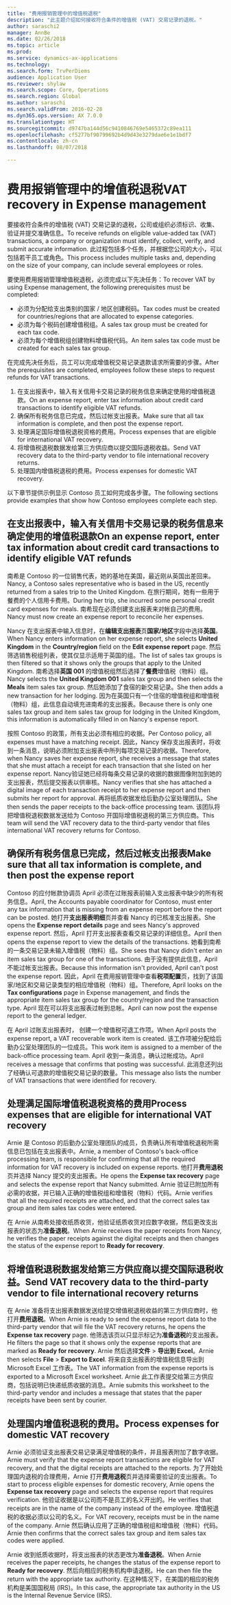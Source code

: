 ```yaml
---
title: "费用报销管理中的增值税退税"
description: "此主题介绍如何接收符合条件的增值税 (VAT) 交易记录的退税。"
author: saraschi2
manager: AnnBe
ms.date: 02/26/2018
ms.topic: article
ms.prod: 
ms.service: dynamics-ax-applications
ms.technology: 
ms.search.form: TrvPerDiems
audience: Application User
ms.reviewer: shylaw
ms.search.scope: Core, Operations
ms.search.region: Global
ms.author: saraschi
ms.search.validFrom: 2016-02-28
ms.dyn365.ops.version: AX 7.0.0
ms.translationtype: HT
ms.sourcegitcommit: d9747ba144d56c9410846769e5465372c89ea111
ms.openlocfilehash: cf5277bf90799692b4d9d43e3279dae6e1e1bdf7
ms.contentlocale: zh-cn
ms.lasthandoff: 08/07/2018

---
```


# <a name="vat-recovery-in-expense-management"></a><span data-ttu-id="0137c-103">费用报销管理中的增值税退税</span><span class="sxs-lookup"><span data-stu-id="0137c-103">VAT recovery in Expense management</span></span>

<span data-ttu-id="0137c-104">要接收符合条件的增值税 (VAT) 交易记录的退税，公司或组织必须标识、收集、验证并提交准确信息。</span><span class="sxs-lookup"><span data-stu-id="0137c-104">To receive refunds on eligible value-added tax (VAT) transactions, a company or organization must identify, collect, verify, and submit accurate information.</span></span> <span data-ttu-id="0137c-105">此过程包括多个任务，并根据您公司的大小，可以包括若干员工或角色。</span><span class="sxs-lookup"><span data-stu-id="0137c-105">This process includes multiple tasks and, depending on the size of your company, can include several employees or roles.</span></span>

<span data-ttu-id="0137c-106">要使用费用报销管理增值税退税，必须完成以下先决任务：</span><span class="sxs-lookup"><span data-stu-id="0137c-106">To recover VAT by using Expense management, the following prerequisites must be completed:</span></span>

- <span data-ttu-id="0137c-107">必须为分配给支出类别的国家 / 地区创建税码。</span><span class="sxs-lookup"><span data-stu-id="0137c-107">Tax codes must be created for countries/regions that are allocated to expense categories.</span></span>
- <span data-ttu-id="0137c-108">必须为每个税码创建增值税组。</span><span class="sxs-lookup"><span data-stu-id="0137c-108">A sales tax group must be created for each tax code.</span></span>
- <span data-ttu-id="0137c-109">必须为每个增值税组创建物料增值税代码。</span><span class="sxs-lookup"><span data-stu-id="0137c-109">An item sales tax code must be created for each sales tax group.</span></span>

<span data-ttu-id="0137c-110">在完成先决任务后，员工可以完成增值税交易记录退款请求所需要的步骤。</span><span class="sxs-lookup"><span data-stu-id="0137c-110">After the prerequisites are completed, employees follow these steps to request refunds for VAT transactions.</span></span>

1. <span data-ttu-id="0137c-111">在支出报表中，输入有关信用卡交易记录的税务信息来确定使用的增值税退款。</span><span class="sxs-lookup"><span data-stu-id="0137c-111">On an expense report, enter tax information about credit card transactions to identify eligible VAT refunds.</span></span>
2. <span data-ttu-id="0137c-112">确保所有税务信息已完成，然后过帐支出报表。</span><span class="sxs-lookup"><span data-stu-id="0137c-112">Make sure that all tax information is complete, and then post the expense report.</span></span>
3. <span data-ttu-id="0137c-113">处理满足国际增值税退税资格的费用。</span><span class="sxs-lookup"><span data-stu-id="0137c-113">Process expenses that are eligible for international VAT recovery.</span></span>
4. <span data-ttu-id="0137c-114">将增值税退税数据发给第三方供应商以提交国际退税收益。</span><span class="sxs-lookup"><span data-stu-id="0137c-114">Send VAT recovery data to the third-party vendor to file international recovery returns.</span></span>
5. <span data-ttu-id="0137c-115">处理国内增值税退税的费用。</span><span class="sxs-lookup"><span data-stu-id="0137c-115">Process expenses for domestic VAT recovery.</span></span>

<span data-ttu-id="0137c-116">以下章节提供示例显示 Contoso 员工如何完成各步骤。</span><span class="sxs-lookup"><span data-stu-id="0137c-116">The following sections provide examples that show how Contoso employees complete each step.</span></span>

## <a name="on-an-expense-report-enter-tax-information-about-credit-card-transactions-to-identify-eligible-vat-refunds"></a><span data-ttu-id="0137c-117">在支出报表中，输入有关信用卡交易记录的税务信息来确定使用的增值税退款</span><span class="sxs-lookup"><span data-stu-id="0137c-117">On an expense report, enter tax information about credit card transactions to identify eligible VAT refunds</span></span>

<span data-ttu-id="0137c-118">南希是 Contoso 的一位销售代表，她的基地在美国，最近刚从英国出差回来。</span><span class="sxs-lookup"><span data-stu-id="0137c-118">Nancy, a Contoso sales representative who is based in the US, recently returned from a sales trip to the United Kingdom.</span></span> <span data-ttu-id="0137c-119">在旅行期间，她有一些用于餐费的个人信用卡费用。</span><span class="sxs-lookup"><span data-stu-id="0137c-119">During her trip, she incurred some personal credit card expenses for meals.</span></span> <span data-ttu-id="0137c-120">南希现在必须创建支出报表来对帐自己的费用。</span><span class="sxs-lookup"><span data-stu-id="0137c-120">Nancy must now create an expense report to reconcile her expenses.</span></span>

<span data-ttu-id="0137c-121">Nancy 在支出报表中输入信息时，在**编辑支出报表**页**国家/地区**字段中选择**英国**。</span><span class="sxs-lookup"><span data-stu-id="0137c-121">When Nancy enters information on her expense report, she selects **United Kingdom** in the **Country/region** field on the **Edit expense report** page.</span></span> <span data-ttu-id="0137c-122">然后筛选销售税组列表，使其仅显示适用于英国的组。</span><span class="sxs-lookup"><span data-stu-id="0137c-122">The list of sales tax groups is then filtered so that it shows only the groups that apply to the United Kingdom.</span></span> <span data-ttu-id="0137c-123">南希选择**英国 001** 的增值税组然后选择了**餐费**增值税（物料）组。</span><span class="sxs-lookup"><span data-stu-id="0137c-123">Nancy selects the **United Kingdom 001** sales tax group and then selects the **Meals** item sales tax group.</span></span> <span data-ttu-id="0137c-124">然后她添加了食宿的新交易记录。</span><span class="sxs-lookup"><span data-stu-id="0137c-124">She then adds a new transaction for her lodging.</span></span> <span data-ttu-id="0137c-125">因为在英国只有一个住宿的增值税组和增值税（物料）组，此信息自动填充进南希的支出报表。</span><span class="sxs-lookup"><span data-stu-id="0137c-125">Because there is only one sales tax group and item sales tax group for lodging in the United Kingdom, this information is automatically filled in on Nancy's expense report.</span></span>

<span data-ttu-id="0137c-126">按照 Contoso 的政策，所有支出必须有相应的收据。</span><span class="sxs-lookup"><span data-stu-id="0137c-126">Per Contoso policy, all expenses must have a matching receipt.</span></span> <span data-ttu-id="0137c-127">因此，Nancy 保存支出报表时，将收到一条消息，说明必须附加支出报表中所列每项交易记录的收据。</span><span class="sxs-lookup"><span data-stu-id="0137c-127">Therefore, when Nancy saves her expense report, she receives a message that states that she must attach a receipt for each transaction that she listed on her expense report.</span></span> <span data-ttu-id="0137c-128">Nancy验证她已经将每条交易记录的收据的数据图像附加到她的支出报表，然后提交报表以供审核。</span><span class="sxs-lookup"><span data-stu-id="0137c-128">Nancy verifies that she has attached a digital image of each transaction receipt to her expense report and then submits her report for approval.</span></span> <span data-ttu-id="0137c-129">再将纸质收据发给后勤办公室处理团队。</span><span class="sxs-lookup"><span data-stu-id="0137c-129">She then sends the paper receipts to the back-office processing team.</span></span> <span data-ttu-id="0137c-130">该团队将把增值税退税数据发送给为 Contoso 开国际增值税退税的第三方供应商。</span><span class="sxs-lookup"><span data-stu-id="0137c-130">This team will send the VAT recovery data to the third-party vendor that files international VAT recovery returns for Contoso.</span></span>

## <a name="make-sure-that-all-tax-information-is-complete-and-then-post-the-expense-report"></a><span data-ttu-id="0137c-131">确保所有税务信息已完成，然后过帐支出报表</span><span class="sxs-lookup"><span data-stu-id="0137c-131">Make sure that all tax information is complete, and then post the expense report</span></span>

<span data-ttu-id="0137c-132">Contoso 的应付帐款协调员 April 必须在过账报表前输入支出报表中缺少的所有税务信息。</span><span class="sxs-lookup"><span data-stu-id="0137c-132">April, the Accounts payable coordinator for Contoso, must enter any tax information that is missing from an expense report before the report can be posted.</span></span> <span data-ttu-id="0137c-133">她打开**支出报表明细**页并查看 Nancy 的已核准支出报表。</span><span class="sxs-lookup"><span data-stu-id="0137c-133">She opens the **Expense report details** page and sees Nancy's approved expense report.</span></span> <span data-ttu-id="0137c-134">然后，April 打开支出报表查看交易记录的详细信息。</span><span class="sxs-lookup"><span data-stu-id="0137c-134">April then opens the expense report to view the details of the transactions.</span></span> <span data-ttu-id="0137c-135">她看到南希的一条交易记录未输入增值税（物料）组。</span><span class="sxs-lookup"><span data-stu-id="0137c-135">She sees that Nancy didn't enter an item sales tax group for one of the transactions.</span></span> <span data-ttu-id="0137c-136">由于没有提供此信息，April 不能过帐支出报表。</span><span class="sxs-lookup"><span data-stu-id="0137c-136">Because this information isn't provided, April can't post the expense report.</span></span> <span data-ttu-id="0137c-137">因此，April 在费用报销管理中查看**税项配置**页，找到了该国家/地区和交易记录类型的相应增值税（物料）组。</span><span class="sxs-lookup"><span data-stu-id="0137c-137">Therefore, April looks on the **Tax configurations** page in Expense management, and finds the appropriate item sales tax group for the country/region and the transaction type.</span></span> <span data-ttu-id="0137c-138">April 现在可以将支出报表过帐到总帐。</span><span class="sxs-lookup"><span data-stu-id="0137c-138">April can now post the expense report to the general ledger.</span></span>

<span data-ttu-id="0137c-139">在 April 过账支出报表时， 创建一个增值税可退工作项。</span><span class="sxs-lookup"><span data-stu-id="0137c-139">When April posts the expense report, a VAT recoverable work item is created.</span></span> <span data-ttu-id="0137c-140">该工作项被分配给后勤办公室处理团队的一位成员。</span><span class="sxs-lookup"><span data-stu-id="0137c-140">This work item is assigned to a member of the back-office processing team.</span></span> <span data-ttu-id="0137c-141">April 收到一条消息，确认过帐成功。</span><span class="sxs-lookup"><span data-stu-id="0137c-141">April receives a message that confirms that posting was successful.</span></span> <span data-ttu-id="0137c-142">此消息还列出了经确认可退款的增值税交易记录的数量。</span><span class="sxs-lookup"><span data-stu-id="0137c-142">This message also lists the number of VAT transactions that were identified for recovery.</span></span>

## <a name="process-expenses-that-are-eligible-for-international-vat-recovery"></a><span data-ttu-id="0137c-143">处理满足国际增值税退税资格的费用</span><span class="sxs-lookup"><span data-stu-id="0137c-143">Process expenses that are eligible for international VAT recovery</span></span>

<span data-ttu-id="0137c-144">Arnie 是 Contoso 的后勤办公室处理团队的成员，负责确认所有增值税退税所需信息已包括在支出报表中。</span><span class="sxs-lookup"><span data-stu-id="0137c-144">Arnie, a member of Contoso's back-office processing team, is responsible for confirming that all the required information for VAT recovery is included on expense reports.</span></span> <span data-ttu-id="0137c-145">他打开**费用退税**页并选择 Nancy 提交的支出报表。</span><span class="sxs-lookup"><span data-stu-id="0137c-145">He opens the **Expense tax recovery** page and selects the expense report that Nancy submitted.</span></span> <span data-ttu-id="0137c-146">Arnie 验证已附加所有必需的收据，并已输入正确的增值税组和增值税（物料）代码。</span><span class="sxs-lookup"><span data-stu-id="0137c-146">Arnie verifies that all the required receipts are attached, and that the correct sales tax group and item sales tax codes were entered.</span></span>

<span data-ttu-id="0137c-147">在 Arnie 从南希处接收纸质收货，他验证纸质收货对应数字收据，然后更改支出报表的状态为**准备退税**。</span><span class="sxs-lookup"><span data-stu-id="0137c-147">When Arnie receives the paper receipts from Nancy, he verifies the paper receipts against the digital receipts and then changes the status of the expense report to **Ready for recovery**.</span></span>

## <a name="send-vat-recovery-data-to-the-third-party-vendor-to-file-international-recovery-returns"></a><span data-ttu-id="0137c-148">将增值税退税数据发给第三方供应商以提交国际退税收益。</span><span class="sxs-lookup"><span data-stu-id="0137c-148">Send VAT recovery data to the third-party vendor to file international recovery returns</span></span>

<span data-ttu-id="0137c-149">在 Arnie 准备将支出报表数据发送给提交增值税退税收益的第三方供应商时，他打开**费用退税**。</span><span class="sxs-lookup"><span data-stu-id="0137c-149">When Arnie is ready to send the expense report data to the third-party vendor that will file the VAT recovery returns, he opens the **Expense tax recovery** page.</span></span> <span data-ttu-id="0137c-150">他筛选该页以只显示标记为**准备退税**的支出报表。</span><span class="sxs-lookup"><span data-stu-id="0137c-150">He filters the page so that it shows only the expense reports that are marked as **Ready for recovery**.</span></span> <span data-ttu-id="0137c-151">Arnie 然后选择**文件** &gt; **导出到 Excel**。</span><span class="sxs-lookup"><span data-stu-id="0137c-151">Arnie then selects **File** &gt; **Export to Excel**.</span></span> <span data-ttu-id="0137c-152">将来自支出报表的增值税信息导出到 Microsoft Excel 工作表。</span><span class="sxs-lookup"><span data-stu-id="0137c-152">The VAT information from the expense reports is exported to a Microsoft Excel worksheet.</span></span> <span data-ttu-id="0137c-153">Arnie 此工作表提交给第三方供应商，包括说明已快递纸质收据的消息。</span><span class="sxs-lookup"><span data-stu-id="0137c-153">Arnie submits this worksheet to the third-party vendor and includes a message that states that the paper receipts have been sent by courier.</span></span>

## <a name="process-expenses-for-domestic-vat-recovery"></a><span data-ttu-id="0137c-154">处理国内增值税退税的费用。</span><span class="sxs-lookup"><span data-stu-id="0137c-154">Process expenses for domestic VAT recovery</span></span>

<span data-ttu-id="0137c-155">Arnie 必须验证支出报表交易记录满足增值税的条件，并且报表附加了数字收据。</span><span class="sxs-lookup"><span data-stu-id="0137c-155">Arnie must verify that the expense report transactions are eligible for VAT recovery, and that the digital receipts are attached to the reports.</span></span> <span data-ttu-id="0137c-156">为了开始处理国内退税的合理费用，Arnie 打开**费用退税**页并选择需要验证的支出报表。</span><span class="sxs-lookup"><span data-stu-id="0137c-156">To start to process eligible expenses for domestic recovery, Arnie opens the **Expense tax recovery** page and selects the expense report that requires verification.</span></span> <span data-ttu-id="0137c-157">他验证收据是以公司而不是员工的名义开出的。</span><span class="sxs-lookup"><span data-stu-id="0137c-157">He verifies that receipts are in the name of the company instead of the employee.</span></span> <span data-ttu-id="0137c-158">增值税退税的收据必须以公司的名义。</span><span class="sxs-lookup"><span data-stu-id="0137c-158">For VAT recovery, receipts must be in the name of the company.</span></span> <span data-ttu-id="0137c-159">Arnie 然后确认应用了正确的增值税组和增值税（物料）代码。</span><span class="sxs-lookup"><span data-stu-id="0137c-159">Arnie then confirms that the correct sales tax group and item sales tax codes were applied.</span></span>

<span data-ttu-id="0137c-160">Arnie 收到纸质收据时，将支出报表的状态更改为**准备退税**。</span><span class="sxs-lookup"><span data-stu-id="0137c-160">When Arnie receives the paper receipts, he changes the status of the expense report to **Ready for recovery**.</span></span> <span data-ttu-id="0137c-161">然后向相应的税务机构申请退税。</span><span class="sxs-lookup"><span data-stu-id="0137c-161">He can then file the return with the appropriate tax authority.</span></span> <span data-ttu-id="0137c-162">在这种情况下，在美国的相应的税务机构是美国国税局 (IRS)。</span><span class="sxs-lookup"><span data-stu-id="0137c-162">In this case, the appropriate tax authority in the US is the Internal Revenue Service (IRS).</span></span>


